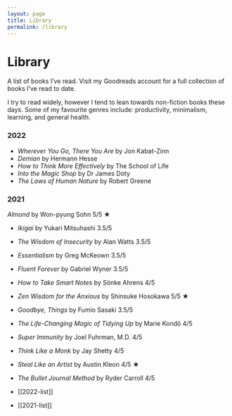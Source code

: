 ```yaml
---
layout: page
title: Library
permalink: /library
---
```


# Library

A list of books I’ve read. Visit my Goodreads account for a full collection of books I’ve read to date.

I try to read widely, however I tend to lean towards non-fiction books these days. Some of my favourite genres include: productivity, minimalism, learning, and general health.


### 2022

-   _Wherever You Go, There You Are_ by Jon Kabat-Zinn
-   _Demian_ by Hermann Hesse
-   _How to Think More Effectively_ by The School of Life
-   _Into the Magic Shop_ by Dr James Doty
-   _The Laws of Human Nature_ by Robert Greene


### 2021

   _Almond_ by Won-pyung Sohn 5/5 ★
-   _Ikigai_ by Yukari Mitsuhashi 3.5/5
-   _The Wisdom of Insecurity_ by Alan Watts 3.5/5
-   _Essentialism_ by Greg McKeown 3.5/5
-   _Fluent Forever_ by Gabriel Wyner 3.5/5
-   _How to Take Smart Notes_ by Sönke Ahrens 4/5
-   _Zen Wisdom for the Anxious_ by Shinsuke Hosokawa 5/5 ★
-   _Goodbye, Things_ by Fumio Sasaki 3.5/5
-   _The Life-Changing Magic of Tidying Up_ by Marie Kondō 4/5
-   _Super Immunity_ by Joel Fuhrman, M.D. 4/5
-   _Think Like a Monk_ by Jay Shetty 4/5
-   _Steal Like an Artist_ by Austin Kleon 4/5 ★
-   _The Bullet Journal Method_ by Ryder Carroll 4/5

- [[2022-list]]
- [[2021-list]]

<style>
  .wrapper {
    max-width: 58em;
  }
</style>